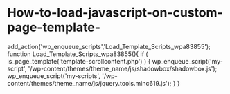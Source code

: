 # How-to-load-javascript-on-custom-page-template-


add_action('wp_enqueue_scripts','Load_Template_Scripts_wpa83855');
function Load_Template_Scripts_wpa83855(){
    if ( is_page_template('template-scrollcontent.php') ) {
        wp_enqueue_script('my-script', '/wp-content/themes/theme_name/js/shadowbox/shadowbox.js');
       wp_enqueue_script('my-scripts', '/wp-content/themes/theme_name/js/jquery.tools.minc619.js');
    } 
}
